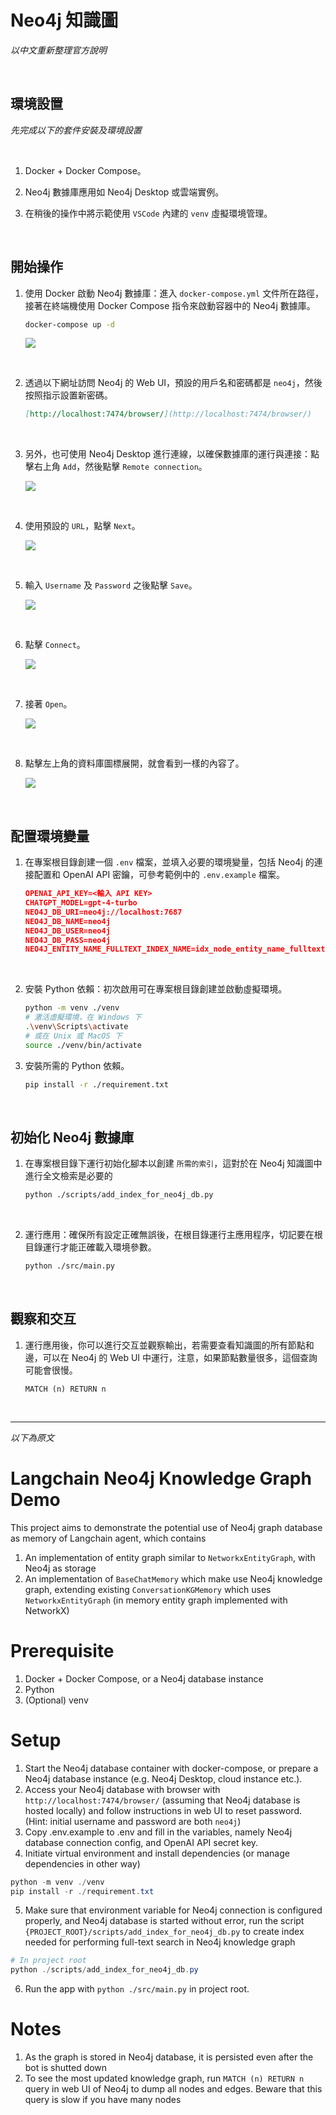 # Neo4j 知識圖

_以中文重新整理官方說明_

<br>

## 環境設置

_先完成以下的套件安裝及環境設置_

<br>

1. Docker + Docker Compose。

2. Neo4j 數據庫應用如 Neo4j Desktop 或雲端實例。

3. 在稍後的操作中將示範使用 `VSCode` 內建的 `venv` 虛擬環境管理。

<br>

## 開始操作

1. 使用 Docker 啟動 Neo4j 數據庫：進入 `docker-compose.yml` 文件所在路徑，接著在終端機使用 Docker Compose 指令來啟動容器中的 Neo4j 數據庫。

   ```bash
   docker-compose up -d
   ```
   
   ![](images/img_01.png)

<br>

2. 透過以下網址訪問 Neo4j 的 Web UI，預設的用戶名和密碼都是 `neo4j`，然後按照指示設置新密碼。

   ```markdown
   [http://localhost:7474/browser/](http://localhost:7474/browser/)
   ```

<br>

3. 另外，也可使用 Neo4j Desktop 進行連線，以確保數據庫的運行與連接：點擊右上角 `Add`，然後點擊 `Remote connection`。

   ![](images/img_02.png)

<br>

4. 使用預設的 `URL`，點擊 `Next`。

   ![](images/img_03.png)

<br>

5. 輸入 `Username` 及 `Password` 之後點擊 `Save`。

   ![](images/img_04.png)

<br>

6. 點擊 `Connect`。

   ![](images/img_05.png)

<br>

7. 接著 `Open`。

   ![](images/img_06.png)

<br>

8. 點擊左上角的資料庫圖標展開，就會看到一樣的內容了。

   ![](images/img_07.png)

<br>

## 配置環境變量

1. 在專案根目錄創建一個 `.env` 檔案，並填入必要的環境變量，包括 Neo4j 的連接配置和 OpenAI API 密鑰，可參考範例中的 `.env.example` 檔案。

   ```json
   OPENAI_API_KEY=<輸入 API KEY>
   CHATGPT_MODEL=gpt-4-turbo
   NEO4J_DB_URI=neo4j://localhost:7687
   NEO4J_DB_NAME=neo4j
   NEO4J_DB_USER=neo4j
   NEO4J_DB_PASS=neo4j
   NEO4J_ENTITY_NAME_FULLTEXT_INDEX_NAME=idx_node_entity_name_fulltext
   ```

<br>

2. 安裝 Python 依賴：初次啟用可在專案根目錄創建並啟動虛擬環境。

   ```bash
   python -m venv ./venv
   # 激活虛擬環境，在 Windows 下
   .\venv\Scripts\activate
   # 或在 Unix 或 MacOS 下
   source ./venv/bin/activate
   ```

3. 安裝所需的 Python 依賴。

   ```bash
   pip install -r ./requirement.txt
   ```

<br>

## 初始化 Neo4j 數據庫

1. 在專案根目錄下運行初始化腳本以創建 `所需的索引`，這對於在 Neo4j 知識圖中進行全文檢索是必要的

   ```bash
   python ./scripts/add_index_for_neo4j_db.py
   ```

<br>

2. 運行應用：確保所有設定正確無誤後，在根目錄運行主應用程序，切記要在根目錄運行才能正確載入環境參數。

   ```bash
   python ./src/main.py
   ```

<br>

## 觀察和交互

1. 運行應用後，你可以進行交互並觀察輸出，若需要查看知識圖的所有節點和邊，可以在 Neo4j 的 Web UI 中運行，注意，如果節點數量很多，這個查詢可能會很慢。

   ```cypher
   MATCH (n) RETURN n
   ```

<br>

___

_以下為原文_

# Langchain Neo4j Knowledge Graph Demo

This project aims to demonstrate the potential use of Neo4j graph database as memory of Langchain agent, which contains

1. An implementation of entity graph similar to `NetworkxEntityGraph`, with Neo4j as storage
2. An implementation of `BaseChatMemory` which make use Neo4j knowledge graph, extending existing `ConversationKGMemory` which uses `NetworkxEntityGraph` (in memory entity graph implemented with NetworkX)

# Prerequisite

1. Docker + Docker Compose, or a Neo4j database instance
2. Python
3. (Optional) venv

# Setup

1. Start the Neo4j database container with docker-compose, or prepare a Neo4j database instance (e.g. Neo4j Desktop, cloud instance etc.).
2. Access your Neo4j database with browser with `http://localhost:7474/browser/` (assuming that Neo4j database is hosted locally) and follow instructions in web UI to reset password. (Hint: initial username and password are both `neo4j`)
3. Copy .env.example to .env and fill in the variables, namely Neo4j database connection config, and OpenAI API secret key.
4. Initiate virtual environment and install dependencies (or manage dependencies in other way)

```powershell
python -m venv ./venv
pip install -r ./requirement.txt
```

5. Make sure that environment variable for Neo4j connection is configured properly, and Neo4j database is started without error, run the script `{PROJECT_ROOT}/scripts/add_index_for_neo4j_db.py` to create index needed for performing full-text search in Neo4j knowledge graph

```powershell
# In project root
python ./scripts/add_index_for_neo4j_db.py
```

6. Run the app with `python ./src/main.py` in project root.


# Notes

1. As the graph is stored in Neo4j database, it is persisted even after the bot is shutted down
2. To see the most updated knowledge graph, run `MATCH (n) RETURN n` query in web UI of Neo4j to dump all nodes and edges. Beware that this query is slow if you have many nodes